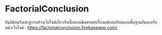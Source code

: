 # FactorialConclusion
ยินดีต้อนรับเข้าสู่การสร้างเว็บไซต์เกี่ยวกับเนื้อหาคณิตศาสตร์เรื่องแฟกทอเรียลแบบพื้นฐานกันนะครับ
หน้าเว็บไซต์ : https://factorialconclusion.firebaseapp.com/
